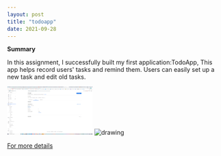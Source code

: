 ```yaml
---
layout: post
title: "todoapp"
date: 2021-09-28
---
```



**Summary**

In this assignment, I successfully built my first application:TodoApp, This app helps record users' tasks and remind them.
Users can easily set up a new task and edit old tasks.

<img src="https://raw.githubusercontent.com/ColeFang/NeuCS5520_projects/ph-pages/images/google.png" alt="drawing" width="200"/>
<img src="https://raw.githubusercontent.com/ColeFang/NeuCS5520_projects/ph-pages/images/todoapp.png" alt="drawing" width="200"/>


[For more details](https://github.com/ColeFang/cs5520projects/tree/main/TodoApp)
